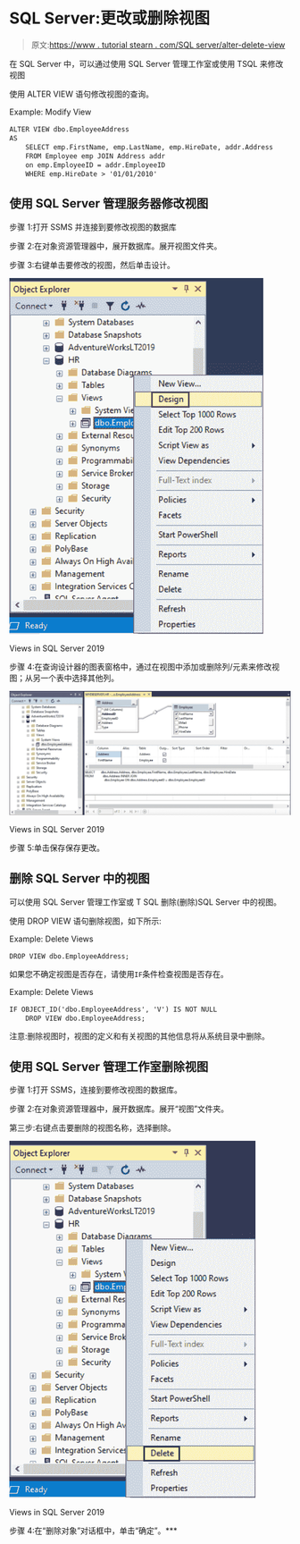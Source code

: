 # SQL Server:更改或删除视图

> 原文:[https://www . tutorial stearn . com/SQL server/alter-delete-view](https://www.tutorialsteacher.com/sqlserver/alter-delete-views)

在 SQL Server 中，可以通过使用 SQL Server 管理工作室或使用 TSQL 来修改视图

使用 ALTER VIEW 语句修改视图的查询。

Example: Modify View 

```
ALTER VIEW dbo.EmployeeAddress  
AS 
    SELECT emp.FirstName, emp.LastName, emp.HireDate, addr.Address 
    FROM Employee emp JOIN Address addr 
    on emp.EmployeeID = addr.EmployeeID
    WHERE emp.HireDate > '01/01/2010' 
```

## 使用 SQL Server 管理服务器修改视图

步骤 1:打开 SSMS 并连接到要修改视图的数据库

步骤 2:在对象资源管理器中，展开数据库。展开视图文件夹。

步骤 3:右键单击要修改的视图，然后单击设计。

[![](img/5ec5374cea82e324bf9ad6b9c7279751.png)](../../Content/images/sqlserver/view8.png)

Views in SQL Server 2019



步骤 4:在查询设计器的图表窗格中，通过在视图中添加或删除列/元素来修改视图；从另一个表中选择其他列。

[![](img/0c524d0cee717fcf728543f880416486.png)](../../Content/images/sqlserver/view9.png)

Views in SQL Server 2019



步骤 5:单击保存保存更改。

## 删除 SQL Server 中的视图

可以使用 SQL Server 管理工作室或 T SQL 删除(删除)SQL Server 中的视图。

使用 DROP VIEW 语句删除视图，如下所示:

Example: Delete Views 

```
DROP VIEW dbo.EmployeeAddress; 
```

如果您不确定视图是否存在，请使用`IF`条件检查视图是否存在。

Example: Delete Views 

```
IF OBJECT_ID('dbo.EmployeeAddress', 'V') IS NOT NULL  
    DROP VIEW dbo.EmployeeAddress; 
```

注意:删除视图时，视图的定义和有关视图的其他信息将从系统目录中删除。

## 使用 SQL Server 管理工作室删除视图

步骤 1:打开 SSMS，连接到要修改视图的数据库。

步骤 2:在对象资源管理器中，展开数据库。展开“视图”文件夹。

第三步:右键点击要删除的视图名称，选择删除。

[![](img/d343b4c73e0d95f1684600b6e4aa9c85.png)](../../Content/images/sqlserver/view10.png)

Views in SQL Server 2019



步骤 4:在“删除对象”对话框中，单击“确定”。***
